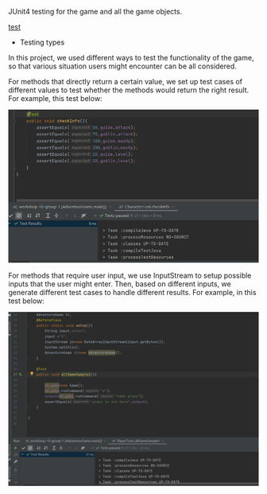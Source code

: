 JUnit4 testing for the game and all the game objects.

[test](uploads/fc31a57cb338dbb925412ec9f5628cf9/test.zip)

* Testing types

In this project, we used different ways to test the functionality of the game, so that various situation users might encounter can be all considered. 

For methods that directly return a certain value, we set up test cases of different values to test whether the methods would return the right result. For example, this test below:

![image](uploads/61c5ee5b3264b332081b1d6dc32817dc/image.png)

For methods that require user input, we use InputStream to setup possible inputs that the user might enter. Then, based on different inputs, we generate different test cases to handle different results. For example, in this test below:

![image](uploads/4d330107d4f03eb58fbc34e36ee496ed/image.png)